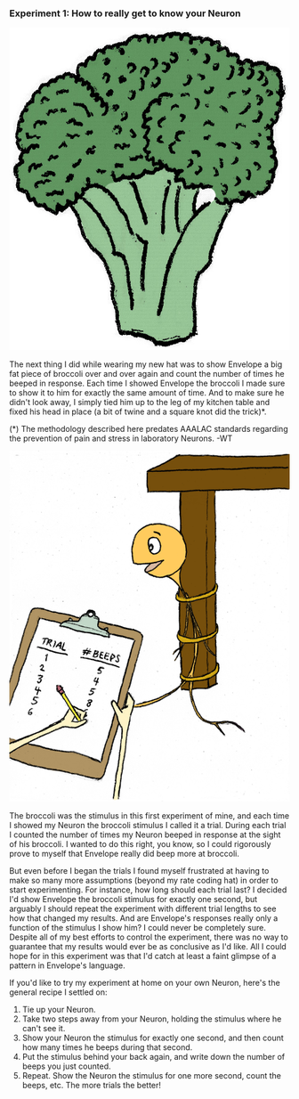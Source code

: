 ### Experiment 1: How to really get to know your Neuron

<img id="im-7" src="images/7.jpeg">

The next thing I did while wearing my new hat was to show Envelope a big fat piece of broccoli over and over again and count the number of times he beeped in response. Each time I showed Envelope the broccoli I made sure to show it to him for exactly the same amount of time. And to make sure he didn't look away, I simply tied him up to the leg of my kitchen table and fixed his head in place (a bit of twine and a square knot did the trick)*.

<p class="ed-note">
	(*) The methodology described here predates AAALAC standards regarding the prevention of pain and stress in laboratory Neurons. -WT
</p>

<img id="im-8" src="images/8.jpeg">

The broccoli was the stimulus in this first experiment of mine, and each time I showed my Neuron the broccoli stimulus I called it a trial. During each trial I counted the number of times my Neuron beeped in response at the sight of his broccoli. I wanted to do this right, you know, so I could rigorously prove to myself that Envelope really did beep more at broccoli.

But even before I began the trials I found myself frustrated at having to make so many more assumptions (beyond my rate coding hat) in order to start experimenting. For instance, how long should each trial last? I decided I'd show Envelope the broccoli stimulus for exactly one second, but arguably I should repeat the experiment with different trial lengths to see how that changed my results. And are Envelope's responses really only a function of the stimulus I show him? I could never be completely sure. Despite all of my best efforts to control the experiment, there was no way to guarantee that my results would ever be as conclusive as I'd like. All I could hope for in this experiment was that I'd catch at least a faint glimpse of a pattern in Envelope's language.

If you'd like to try my experiment at home on your own Neuron, here's the general recipe I settled on:

1. Tie up your Neuron.
2. Take two steps away from your Neuron, holding the stimulus where he can't see it. 
3. Show your Neuron the stimulus for exactly one second, and then count how many times he beeps during that second.
4. Put the stimulus behind your back again, and write down the number of beeps you just counted.
5. Repeat. Show the Neuron the stimulus for one more second, count the beeps, etc. The more trials the better!

